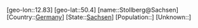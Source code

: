 ﻿---
location: [50.4,12.83]
type: City
tags:
- geo/City


SpocWebEntityId: 34582
isDeleted: false
confidential: public

---
[geo-lon::12.83]
[geo-lat::50.4]
[name::Stollberg@Sachsen]
[Country::[Germany](geo/Continent/Europe/Germany.md)]
[State::[Sachsen](geo/Continent/Europe/Germany/Sachsen.md)]
[Population::]
[Unknown::]

